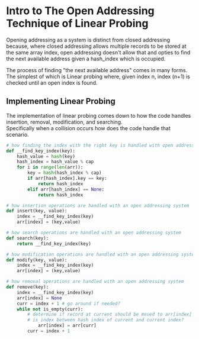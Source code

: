 # Intro to The Open Addressing Technique of Linear Probing

Opening addressing as a system is distinct from closed addressing because, where closed addressing allows multiple records to be stored at the same array index, open addressing doesn't allow that and opties to find the next available address given a hash_index which is occupied.

The process of finding "the next available address" comes in many forms.<br>
The simplest of which is Linear probing where, given index n, index (n+1) is checked until an open index is found.

## Implementing Linear Probing

The implementation of linear probing comes down to how the code handles insertion, removal, modification, and searching.<br>
Specifically when a collision occurs how does the code handle that scenario.<br>

```python
# how finding the index with the right key is handled with open addressing
def __find_key_index(key):
    hash_value = hash(key)
    hash_index = hash_value % cap
    for i in range(len(arr)):
        key = hash(hash_index % cap)
        if arr[hash_index].key == key:
            return hash_index
        elif arr[hash_index] == None:
            return hash_index
```

```python
# how insertion operations are handled with an open addressing system
def insert(key, value):
    index = __find_key_index(key)
    arr[index] = (key,value)
```

```python
# how search operations are handled with an open addressing system
def search(key):
    return __find_key_index(key)
```

```python
# how modification operations are handled with an open addressing system
def modify(key, value):
    index = __find_key_index(key)
    arr[index] = (key,value)
```

```python
# how removal operations are handled with an open addressing system
def remove(key):
    index = __find_key_index(key)
    arr[index] = None
    curr = index + 1 # go around if needed?
    while not is_empty(curr):
        # determine if record at current should be moved to arr[index]
        # is index between hash index of current and current index?
            arr[index] = arr[curr]
        curr = index + 1
```